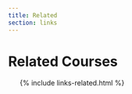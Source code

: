 ```yaml
---
title: Related
section: links
---
```

Related Courses
===============

<ul>
{% include links-related.html %}
</ul>
